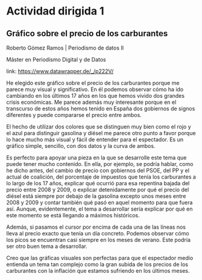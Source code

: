 # Actividad dirigida 1
## Gráfico sobre el precio de los carburantes

Roberto Gómez Ramos | Periodismo de datos II

Máster en Periodismo Digital y de Datos

link: https://www.datawrapper.de/_/p222V/ 

He elegido este gráfico sobre el precio de los carburantes porque me parece muy visual y significativo. En él podemos observar cómo ha ido cambiando en los últimos 17 años en los que hemos vivido dos grandes crisis económicas. Me parece además muy interesante porque en el transcurso de estos años hemos tenido en España dos gobiernos de signos diferentes y puede compararse el precio entre ambos. 

El hecho de utilizar dos colores que se distinguen muy bien como el rojo y el azul para distinguir gasolina y diésel me parece otro punto a favor porque lo hace mucho más visual y fácil de entender para el espectador. Es un gráfico simple, sencillo, con dos datos y la curva de ambos. 

Es perfecto para apoyar una pieza en la que se desarrolle este tema que puede tener mucho contenido. En ella, por ejemplo, se podría hablar, como he dicho antes, del cambio de precio con gobiernos del PSOE, del PP y el actual de coalición, del porcentaje de impuestos que tenía los carburantes a lo largo de los 17 años, explicar qué ocurrió para esa repentina bajada del precio entre 2008 y 2009, o explicar detenidamente por qué el precio del diésel está siempre por debajo de la gasolina excepto unos meses entre 2008 y 2009 y contar también qué pasó en aquel momento para que fuera así. Aunque, evidentemente, el tema a desarrollar sería explicar por qué en este momento se está llegando a máximos históricos. 

Además, si pasamos el cursor por encima de cada una de las líneas nos lleva al precio exacto que tenía un día concreto. Podemos observar cómo los picos se encuentran casi siempre en los meses de verano. Este podría ser otro buen tema a desarrollar. 

Creo que las gráficas visuales son perfectas para que el espectador medio entienda un tema tan complejo como la gran subida de los precios de los carburantes con la inflación que estamos sufriendo en los últimos meses. 
